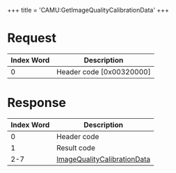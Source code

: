 +++
title = 'CAMU:GetImageQualityCalibrationData'
+++

# Request

| Index Word | Description                |
|------------|----------------------------|
| 0          | Header code \[0x00320000\] |

# Response

| Index Word | Description                                                                           |
|------------|---------------------------------------------------------------------------------------|
| 0          | Header code                                                                           |
| 1          | Result code                                                                           |
| 2-7        | [ImageQualityCalibrationData](Camera_Services#imagequalitycalibrationdata "wikilink") |
